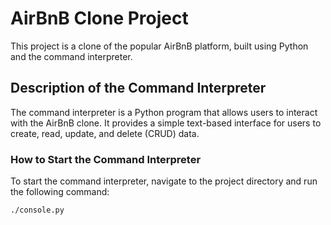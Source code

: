 # AirBnB Clone Project

This project is a clone of the popular AirBnB platform, built using Python and the command interpreter.

## Description of the Command Interpreter

The command interpreter is a Python program that allows users to interact with the AirBnB clone. It provides a simple text-based interface for users to create, read, update, and delete (CRUD) data.

### How to Start the Command Interpreter

To start the command interpreter, navigate to the project directory and run the following command:
```bash
./console.py